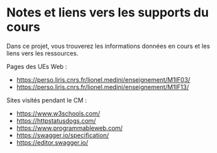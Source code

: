 # Notes et liens vers les supports du cours

Dans ce projet, vous trouverez les informations données en cours et les liens vers les ressources.

Pages des UEs Web :

- https://perso.liris.cnrs.fr/lionel.medini/enseignement/M1IF03/
- https://perso.liris.cnrs.fr/lionel.medini/enseignement/M1IF13/

Sites visités pendant le CM :

- https://www.w3schools.com/
- https://httpstatusdogs.com/
- https://www.programmableweb.com/
- https://swagger.io/specification/
- https://editor.swagger.io/

